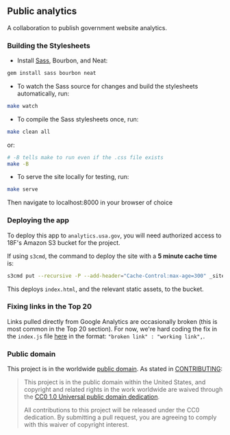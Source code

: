 ## Public analytics

A collaboration to publish government website analytics.

### Building the Stylesheets

* Install [Sass](http://sass-lang.com/), Bourbon, and Neat:

```bash
gem install sass bourbon neat
```

* To watch the Sass source for changes and build the stylesheets automatically, run:

```bash
make watch
```

* To compile the Sass stylesheets once, run:

```bash
make clean all
```

or:

```bash
# -B tells make to run even if the .css file exists
make -B
```

* To serve the site locally for testing, run:

```bash
make serve
```

Then navigate to localhost:8000 in your browser of choice

### Deploying the app

To deploy this app to `analytics.usa.gov`, you will need authorized access to 18F's Amazon S3 bucket for the project.

If using `s3cmd`, the command to deploy the site with a **5 minute cache time** is:

```bash
s3cmd put --recursive -P --add-header="Cache-Control:max-age=300" _site/* s3://18f-dap/
```

This deploys `index.html`, and the relevant static assets, to the bucket.

### Fixing links in the Top 20

Links pulled directly from Google Analytics are occasionally broken (this is most common in the Top 20 section). For now, we're hard coding the fix in the `index.js` file [here](https://github.com/GSA/analytics.usa.gov/blob/master/js/index.js#L6) in the format: `"broken link" : "working link",`.

### Public domain

This project is in the worldwide [public domain](LICENSE.md). As stated in [CONTRIBUTING](CONTRIBUTING.md):

> This project is in the public domain within the United States, and copyright and related rights in the work worldwide are waived through the [CC0 1.0 Universal public domain dedication](https://creativecommons.org/publicdomain/zero/1.0/).
>
> All contributions to this project will be released under the CC0 dedication. By submitting a pull request, you are agreeing to comply with this waiver of copyright interest.
